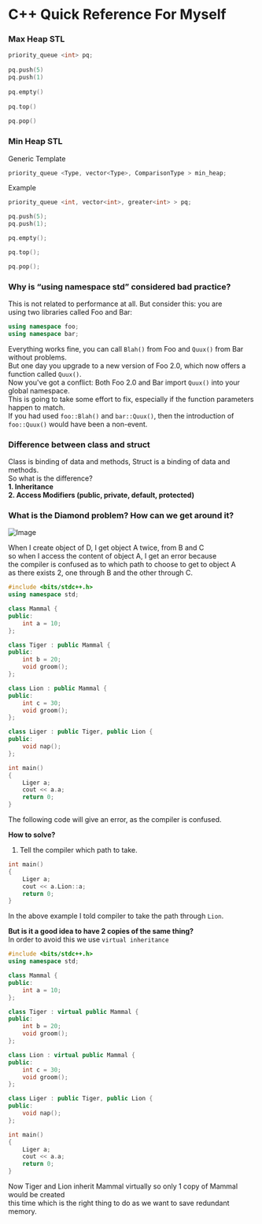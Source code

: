 # C++ Quick Reference For Myself

### Max Heap STL

```c++
priority_queue <int> pq;
    
pq.push(5)
pq.push(1)
   
pq.empty()
        
pq.top()
       
pq.pop()
```
### Min Heap STL

Generic Template

```c++
priority_queue <Type, vector<Type>, ComparisonType > min_heap;
```

Example

```c++
priority_queue <int, vector<int>, greater<int> > pq;

pq.push(5);
pq.push(1);

pq.empty();

pq.top();

pq.pop();
```

### Why is “using namespace std” considered bad practice?

This is not related to performance at all. But consider this: you are  
using two libraries called Foo and Bar:
```c++
using namespace foo;
using namespace bar;
```
Everything works fine, you can call `Blah()` from Foo and `Quux()` from Bar without problems.  
But one day you upgrade to a new version of Foo 2.0, which now offers a function called `Quux()`.  
Now you've got a conflict: Both Foo 2.0 and Bar import `Quux()` into your global namespace.  
This is going to take some effort to fix, especially if the function parameters happen to match.  
If you had used `foo::Blah()` and `bar::Quux()`, then the introduction of `foo::Quux()` would have been a non-event.  

### Difference between class and struct

Class is binding of data and methods, Struct is a binding of data and methods.  
So what is the difference?  
**1. Inheritance  
2. Access Modifiers (public, private, default, protected)**  

### What is the Diamond problem? How can we get around it?  

![Image](../master/assets/diamond.png?raw=true)

When I create object of D, I get object A twice, from B and C  
so when I access the content of object A, I get an error because  
the compiler is confused as to which path to choose to get to object A  
as there exists 2, one through B and the other through C.  
```c++
#include <bits/stdc++.h>
using namespace std;

class Mammal {
public:
    int a = 10;
};

class Tiger : public Mammal {
public:
    int b = 20;
    void groom();
};

class Lion : public Mammal {
public:
    int c = 30;
    void groom();
};

class Liger : public Tiger, public Lion {
public:
    void nap();
};

int main()
{
    Liger a;
    cout << a.a;
    return 0;
}
```
The following code will give an error, as the compiler is confused.  

**How to solve?**  
1. Tell the compiler which path to take.  
```c++
int main()
{
    Liger a;
    cout << a.Lion::a;
    return 0;
}
```
In the above example I told compiler to take the path through `Lion`.  

**But is it a good idea to have 2 copies of the same thing?**  
In order to avoid this we use `virtual inheritance`  

```c++
#include <bits/stdc++.h>
using namespace std;

class Mammal {
public:
    int a = 10;
};

class Tiger : virtual public Mammal {
public:
    int b = 20;
    void groom();
};

class Lion : virtual public Mammal {
public:
    int c = 30;
    void groom();
};

class Liger : public Tiger, public Lion {
public:
    void nap();
};

int main()
{
    Liger a;
    cout << a.a;
    return 0;
}
```
Now Tiger and Lion inherit Mammal virtually so only 1 copy of Mammal would be created  
this time which is the right thing to do as we want to save redundant memory.
